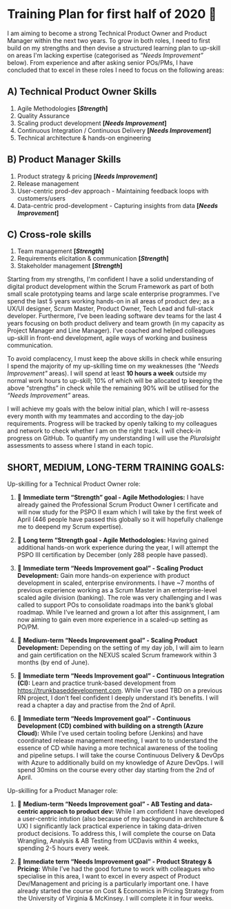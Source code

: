 # Training Plan for first half of 2020 :muscle:

I am aiming to become a strong Technical Product Owner and Product Manager within the next two years. To grow in both roles, I need to first build on my strengths and then devise a structured learning plan to up-skill on areas I'm lacking expertise (categorised as *“Needs Improvement”* below). From experience and after asking senior POs/PMs, I have concluded that to excel in these roles I need to focus on the following areas: 

## A) Technical Product Owner Skills

1. Agile Methodologies **[*Strength*]**
2. Quality Assurance
3. Scaling product development **[*Needs Improvement*]**
4. Continuous Integration / Continuous Delivery **[*Needs Improvement*]**
5. Technical architecture & hands-on engineering

## B) Product Manager Skills

1. Product strategy & pricing **[*Needs Improvement*]**
2. Release management
3. User-centric prod-dev approach - Maintaining feedback loops with customers/users 
4. Data-centric prod-development - Capturing insights from data **[*Needs Improvement*]**

## C) Cross-role skills

1. Team management **[*Strength*]**
2. Requirements elicitation & communication **[*Strength*]**
3. Stakeholder management **[*Strength*]**

Starting from my strengths, I'm confident I have a solid understanding of digital product development within the Scrum Framework as part of both small scale prototyping teams and large scale enterprise programmes. I've spend the last 5 years working hands-on in all areas of product dev; as a UX/UI designer, Scrum Master, Product Owner, Tech Lead and full-stack developer. Furthermore, I’ve been leading software dev teams for the last 4 years focusing on both product delivery and team growth (in my capacity as Project Manager and Line Manager). I’ve coached and helped colleagues up-skill in front-end development, agile ways of working and business communication. 

To avoid complacency, I must keep the above skills in check while ensuring I spend the majority of my up-skilling time on my weaknesses (the *"Needs Improvement"* areas). I will spend at least **10 hours a week** outside my normal work hours to up-skill; 10% of which will be allocated tp keeping the above “strengths” in check while the remaining 90% will be utilised for the *“Needs Improvement”* areas. 

I will achieve my goals with the below initial plan, which I will re-assess every month with my teammates and according to the day-job requirements. Progress will be tracked by openly talking to my colleagues and network to check whether I am on the right track. I will check-in progress on GitHub. To quantify my understanding I will use the *Pluralsight* assessments to assess where I stand in each topic.

## SHORT, MEDIUM, LONG-TERM TRAINING GOALS:

Up-skilling for a Technical Product Owner role:

1. :facepunch:  **Immediate term “Strength” goal - Agile Methodologies:** I have already gained the Professional Scrum Product Owner I certificate and will now study for the PSPO II exam which I will take by the first week of April (446 people have passed this globally so it will hopefully challenge me to deepend my Scrum expertise). 

2. :facepunch:  **Long term “Strength goal - Agile Methodologies:** Having gained additional hands-on work experience during the year, I will attempt the PSPO III certification by December (only 288 people have passed).

3. :facepunch:  **Immediate term “Needs Improvement goal” - Scaling Product Development:** Gain more hands-on experience with product development in scaled, enterprise environments. I have ~7 months of previous experience working as a Scrum Master in an enterprise-level scaled agile division (banking). The role was very challenging and I was called to support POs to consolidate roadmaps into the bank’s global roadmap. While I’ve learned and grown a lot after this assignment, I am now aiming to gain even more experience in a scaled-up setting as PO/PM. 

4. :facepunch:  **Medium-term “Needs Improvement goal” - Scaling Product Development:** Depending on the setting of my day job, I will aim to learn and gain certification on the NEXUS scaled Scrum framework within 3 months (by end of June). 

5. :facepunch:  **Immediate term “Needs Improvement goal” - Continuous Integration (CI):** Learn and practice trunk-based development from https://trunkbaseddevelopment.com. While I’ve used TBD on a previous RN project, I don’t feel confident I deeply understand it’s benefits. I will read a chapter a day and practise from the 2nd of April.

6. :facepunch:  **Immediate term “Needs Improvement goal” - Continuous Development (CD) combined with building on a strength (Azure Cloud):** While I’ve used certain tooling before (Jenkins) and have coordinated release management meeting, I want to to understand the essence of CD while having a more technical awareness of the tooling and pipeline setups. I will take the course Continuous Delivery & DevOps with Azure to additionally build on my knowledge of Azure DevOps. I will spend 30mins on the course every other day starting from the 2nd of April. 


Up-skilling for a Product Manager role:

1. :facepunch:  **Medium-term “Needs Improvement goal” - AB Testing and data-centric approach to product dev:** While I am confident I have developed a user-centric intution (also because of my background in architecture & UX) I significantly lack practical experience in taking data-driven product decisions. To address this, I will complete the course on Data Wrangling, Analysis & AB Testing from UCDavis within 4 weeks, spending 2-5 hours every week.

2. :facepunch:  **Immediate term “Needs Improvement goal” - Product Strategy & Pricing:** While I’ve had the good fortune to work with colleagues who specialise in this area, I want to excel in every aspect of Product Dev/Management and pricing is a particularly important one. I have already started the course on Cost & Economics in Pricing Strategy from the University of Virginia & McKinsey. I will complete it in four weeks.
